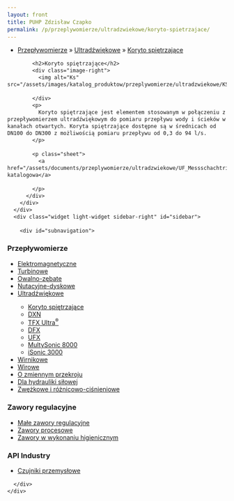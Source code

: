 ```yaml
---
layout: front
title: PUHP Zdzisław Czapko
permalink: /p/przeplywomierze/ultradzwiekowe/koryto-spietrzajace/
---
```


<div id="content">
  <div class="wrapper-with-color-background">
    <div class="content-area-blog blog-background-sidebar-right">
      <div class="mainarea-left" id="mainarea">
        <div class="blogpost-blog3">
          <div class="post-content">
            <ul class="meta">
<li>
<a href="/p/przeplywomierze">Przepływomierze</a>
»
<a href="/p/przeplywomierze/ultradzwiekowe">Ultradźwiękowe</a>
»
<a href="/p/przeplywomierze/ultradzwiekowe/koryto-spietrzajace">Koryto spiętrzające </a>
</li>
</ul>

            <h2>Koryto spiętrzające</h2>
            <div class="image-right">
              <img alt="Ks" src="/assets/images/katalog_produktow/przeplywomierze/ultradzwiekowe/KS.jpg">

            </div>
            <p>
              Koryto spiętrzające jest elementem stosowanym w połączeniu z przepływomierzem ultradźwiękowym do pomiaru przepływu wody i ścieków w kanałach otwartych. Koryta spiętrzające dostępne są w średnicach od DN100 do DN300 z możliwością pomiaru przepływu od 0,3 do 94 l/s.
            </p>
            
            <p class="sheet">
              <a href="/assets/documents/przeplywomierze/ultradzwiekowe/UF_Messschachtrinne_Datenblatt_0712_pl.pdf">Karta katalogowa</a>

            </p>
          </div>
        </div>
      </div>
      <div class="widget light-widget sidebar-right" id="sidebar">
        
        <div id="subnavigation">
<h3>Przepływomierze</h3>
<ul class="subcategories">
<li class="category"><a href="/p/przeplywomierze/elektromagnetyczne">Elektromagnetyczne</a></li>
<li class="category"><a href="/p/przeplywomierze/turbinowe">Turbinowe</a></li>
<li class="category"><a href="/p/przeplywomierze/owalno-zebate">Owalno-zębate</a></li>
<li class="category"><a href="/p/przeplywomierze/nutacyjne-dyskowe">Nutacyjne-dyskowe</a></li>
<li class="category"><a href="/p/przeplywomierze/ultradzwiekowe">Ultradźwiękowe</a></li>
<div class="light-widget">
<ul class="products">
<li class="product"><a href="/p/przeplywomierze/ultradzwiekowe/koryto-spietrzajace">Koryto spiętrzające </a></li>
<li class="product"><a href="/p/przeplywomierze/ultradzwiekowe/dxn">DXN</a></li>
<li class="product"><a href="/p/przeplywomierze/ultradzwiekowe/tfx-ultra-sup-sup">TFX Ultra<sup>®</sup></a></li>
<li class="product"><a href="/p/przeplywomierze/ultradzwiekowe/dfx">DFX</a></li>
<li class="product"><a href="/p/przeplywomierze/ultradzwiekowe/ufx">UFX</a></li>
<li class="product"><a href="/p/przeplywomierze/ultradzwiekowe/multysonic-8000">MultySonic 8000</a></li>
<li class="product"><a href="/p/przeplywomierze/ultradzwiekowe/isonic-3000">iSonic 3000</a></li>
</ul>
</div>
<li class="category"><a href="/p/przeplywomierze/wirnikowe">Wirnikowe</a></li>
<li class="category"><a href="/p/przeplywomierze/wirowe">Wirowe</a></li>
<li class="category"><a href="/p/przeplywomierze/o-zmiennym-przekroju">O zmiennym przekroju</a></li>
<li class="category"><a href="/p/przeplywomierze/dla-hydrauliki-silowej">Dla hydrauliki siłowej</a></li>
<li class="category"><a href="/p/przeplywomierze/zwezkowe-i-roznicowo-cisnieniowe">Zwężkowe i różnicowo-ciśnieniowe</a></li>
</ul>
<h3>Zawory regulacyjne</h3>
<ul class="subcategories">
<li class="category"><a href="/p/zawory-regulacyjne/male-zawory-regulacyjne">Małe zawory regulacyjne</a></li>
<li class="category"><a href="/p/zawory-regulacyjne/zawory-procesowe">Zawory procesowe</a></li>
<li class="category"><a href="/p/zawory-regulacyjne/zawory-w-wykonaniu-higienicznym">Zawory w wykonaniu higienicznym</a></li>
</ul>
<h3>API Industry</h3>
<ul class="subcategories">
<li class="category"><a href="/p/api-industry/czujniki-przemyslowe">Czujniki przemysłowe</a></li>
</ul>
</div>

      </div>
    </div>
  </div>
</div>